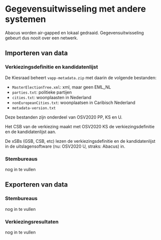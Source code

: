 # Gegevensuitwisseling met andere systemen

Abacus worden air-gapped en lokaal gedraaid. Gegevensuitwisseling gebeurt dus nooit over een netwerk.


## Importeren van data

### Verkiezingsdefinitie en kandidatenlijst

De Kiesraad beheert `vapp-metadata.zip` met daarin de volgende bestanden:
- `MasterElectionTree.xml`: xml, maar geen EML_NL
- `parties.txt`: politieke partijen
- `cities.txt`: woonplaasten in Nederland
- `nonEuropeanCities.txt`: woonplaatsen in Caribisch Nederland
- `metadata-version.txt`

Deze bestanden zijn onderdeel van OSV2020 PP, KS en U.

Het CSB van de verkiezing maakt met OSV2020 KS de verkiezingsdefinitie en de kandidatenlijst aan. 

De xSBs (GSB, CSB, etc) lezen de verkiezingsdefinitie en de kandidatenlijst in de uitslagensoftware (nu: OSV2020 U, straks: Abacus) in.

### Stembureaus
nog in te vullen


## Exporteren van data

### Stembureaus
nog in te vullen

### Verkiezingsresultaten
nog in te vullen
